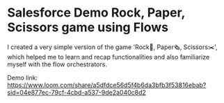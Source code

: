 # Salesforce Demo Rock, Paper, Scissors game using Flows

I created a very simple version of the game 'Rock🗻, Paper🗞, Scissors✂', which helped me to learn and recap functionalities and also familiarize myself with the flow orchestrators.

Demo link:
https://www.loom.com/share/a5dfdce56d5f4b6da3bfb3f53816ebab?sid=04e877ec-79cf-4cbd-a537-9de2a040c8d2